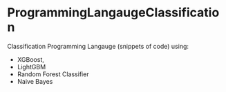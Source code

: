 # ProgrammingLangaugeClassification

Classification Programming Langauge (snippets of code) using:

- XGBoost,
- LightGBM
- Random Forest Classifier
- Naive Bayes
